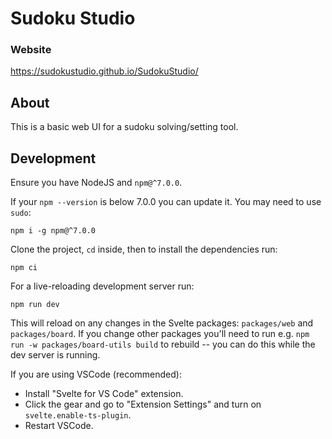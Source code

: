 # Sudoku Studio

### Website
https://sudokustudio.github.io/SudokuStudio/

## About

This is a basic web UI for a sudoku solving/setting tool.

## Development

Ensure you have NodeJS and `npm@^7.0.0`.

If your `npm --version` is below 7.0.0 you can update it. You may need to use `sudo`:
```
npm i -g npm@^7.0.0
```

Clone the project, `cd` inside, then to install the dependencies run:
```
npm ci
```

For a live-reloading development server run:
```
npm run dev
```
This will reload on any changes in the Svelte packages: `packages/web` and `packages/board`.
If you change other packages you'll need to run e.g. `npm run -w packages/board-utils build`
to rebuild -- you can do this while the dev server is running.

If you are using VSCode (recommended):
* Install "Svelte for VS Code" extension.
* Click the gear and go to "Extension Settings" and turn on `svelte.enable-ts-plugin`.
* Restart VSCode.
